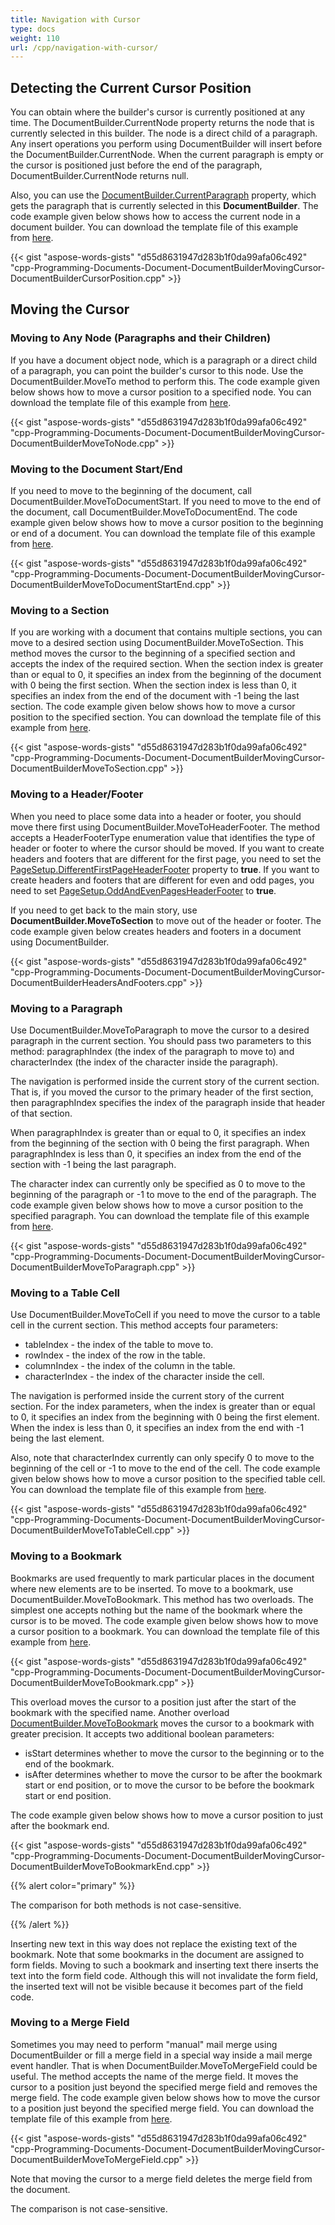 ```yaml
---
title: Navigation with Cursor
type: docs
weight: 110
url: /cpp/navigation-with-cursor/
---
```


## Detecting the Current Cursor Position

You can obtain where the builder's cursor is currently positioned at any time. The DocumentBuilder.CurrentNode property returns the node that is currently selected in this builder. The node is a direct child of a paragraph. Any insert operations you perform using DocumentBuilder will insert before the DocumentBuilder.CurrentNode. When the current paragraph is empty or the cursor is positioned just before the end of the paragraph, DocumentBuilder.CurrentNode returns null.

Also, you can use the [DocumentBuilder.CurrentParagraph](https://apireference.aspose.com/words/cpp/class/aspose.words.document_builder#a79d8876082340234ad5bf2f27df8711c) property, which gets the paragraph that is currently selected in this **DocumentBuilder**. The code example given below shows how to access the current node in a document builder. You can download the template file of this example from [here](https://github.com/aspose-words/Aspose.Words-for-C/blob/master/Data/Programming-Documents/Document/DocumentBuilder.doc).

{{< gist "aspose-words-gists" "d55d8631947d283b1f0da99afa06c492" "cpp-Programming-Documents-Document-DocumentBuilderMovingCursor-DocumentBuilderCursorPosition.cpp" >}}

## Moving the Cursor

### Moving to Any Node (Paragraphs and their Children)

If you have a document object node, which is a paragraph or a direct child of a paragraph, you can point the builder's cursor to this node. Use the DocumentBuilder.MoveTo method to perform this. The code example given below shows how to move a cursor position to a specified node. You can download the template file of this example from [here](https://github.com/aspose-words/Aspose.Words-for-C/blob/master/Data/Programming-Documents/Document/DocumentBuilder.doc).

{{< gist "aspose-words-gists" "d55d8631947d283b1f0da99afa06c492" "cpp-Programming-Documents-Document-DocumentBuilderMovingCursor-DocumentBuilderMoveToNode.cpp" >}}

### Moving to the Document Start/End

If you need to move to the beginning of the document, call DocumentBuilder.MoveToDocumentStart. If you need to move to the end of the document, call DocumentBuilder.MoveToDocumentEnd. The code example given below shows how to move a cursor position to the beginning or end of a document. You can download the template file of this example from [here](https://github.com/aspose-words/Aspose.Words-for-C/blob/master/Data/Programming-Documents/Document/DocumentBuilder.doc).

{{< gist "aspose-words-gists" "d55d8631947d283b1f0da99afa06c492" "cpp-Programming-Documents-Document-DocumentBuilderMovingCursor-DocumentBuilderMoveToDocumentStartEnd.cpp" >}}

### Moving to a Section

If you are working with a document that contains multiple sections, you can move to a desired section using DocumentBuilder.MoveToSection. This method moves the cursor to the beginning of a specified section and accepts the index of the required section. When the section index is greater than or equal to 0, it specifies an index from the beginning of the document with 0 being the first section. When the section index is less than 0, it specifies an index from the end of the document with -1 being the last section. The code example given below shows how to move a cursor position to the specified section. You can download the template file of this example from [here](https://github.com/aspose-words/Aspose.Words-for-C/blob/master/Data/Programming-Documents/Document/DocumentBuilder.doc).

{{< gist "aspose-words-gists" "d55d8631947d283b1f0da99afa06c492" "cpp-Programming-Documents-Document-DocumentBuilderMovingCursor-DocumentBuilderMoveToSection.cpp" >}}

### Moving to a Header/Footer

When you need to place some data into a header or footer, you should move there first using DocumentBuilder.MoveToHeaderFooter. The method accepts a HeaderFooterType enumeration value that identifies the type of header or footer to where the cursor should be moved. If you want to create headers and footers that are different for the first page, you need to set the [PageSetup.DifferentFirstPageHeaderFooter](https://apireference.aspose.com/words/cpp/class/aspose.words.page_setup#a5d67014720e6adf5affd5c733d8b1693) property to **true**. If you want to create headers and footers that are different for even and odd pages, you need to set [PageSetup.OddAndEvenPagesHeaderFooter](https://apireference.aspose.com/words/cpp/class/aspose.words.page_setup#a43dd3b208556efab3efb4f35faee349f) to **true**.

If you need to get back to the main story, use **DocumentBuilder.MoveToSection** to move out of the header or footer. The code example given below creates headers and footers in a document using DocumentBuilder.

{{< gist "aspose-words-gists" "d55d8631947d283b1f0da99afa06c492" "cpp-Programming-Documents-Document-DocumentBuilderMovingCursor-DocumentBuilderHeadersAndFooters.cpp" >}}

### Moving to a Paragraph

Use DocumentBuilder.MoveToParagraph to move the cursor to a desired paragraph in the current section. You should pass two parameters to this method: paragraphIndex (the index of the paragraph to move to) and characterIndex (the index of the character inside the paragraph).

The navigation is performed inside the current story of the current section. That is, if you moved the cursor to the primary header of the first section, then paragraphIndex specifies the index of the paragraph inside that header of that section.

When paragraphIndex is greater than or equal to 0, it specifies an index from the beginning of the section with 0 being the first paragraph. When paragraphIndex is less than 0, it specifies an index from the end of the section with -1 being the last paragraph.

The character index can currently only be specified as 0 to move to the beginning of the paragraph or -1 to move to the end of the paragraph. The code example given below shows how to move a cursor position to the specified paragraph. You can download the template file of this example from [here](https://github.com/aspose-words/Aspose.Words-for-C/blob/master/Data/Programming-Documents/Document/DocumentBuilder.doc).

{{< gist "aspose-words-gists" "d55d8631947d283b1f0da99afa06c492" "cpp-Programming-Documents-Document-DocumentBuilderMovingCursor-DocumentBuilderMoveToParagraph.cpp" >}}

### Moving to a Table Cell

Use DocumentBuilder.MoveToCell if you need to move the cursor to a table cell in the current section. This method accepts four parameters:

- tableIndex - the index of the table to move to.
- rowIndex - the index of the row in the table.
- columnIndex - the index of the column in the table.
- characterIndex - the index of the character inside the cell.

The navigation is performed inside the current story of the current section. For the index parameters, when the index is greater than or equal to 0, it specifies an index from the beginning with 0 being the first element. When the index is less than 0, it specifies an index from the end with -1 being the last element.

Also, note that characterIndex currently can only specify 0 to move to the beginning of the cell or -1 to move to the end of the cell. The code example given below shows how to move a cursor position to the specified table cell. You can download the template file of this example from [here](https://github.com/aspose-words/Aspose.Words-for-C/blob/master/Data/Programming-Documents/Document/DocumentBuilder.doc).

{{< gist "aspose-words-gists" "d55d8631947d283b1f0da99afa06c492" "cpp-Programming-Documents-Document-DocumentBuilderMovingCursor-DocumentBuilderMoveToTableCell.cpp" >}}

### Moving to a Bookmark

Bookmarks are used frequently to mark particular places in the document where new elements are to be inserted. To move to a bookmark, use DocumentBuilder.MoveToBookmark. This method has two overloads. The simplest one accepts nothing but the name of the bookmark where the cursor is to be moved. The code example given below shows how to move a cursor position to a bookmark. You can download the template file of this example from [here](https://github.com/aspose-words/Aspose.Words-for-C/blob/master/Data/Programming-Documents/Document/DocumentBuilder.doc).

{{< gist "aspose-words-gists" "d55d8631947d283b1f0da99afa06c492" "cpp-Programming-Documents-Document-DocumentBuilderMovingCursor-DocumentBuilderMoveToBookmark.cpp" >}}

This overload moves the cursor to a position just after the start of the bookmark with the specified name. Another overload [DocumentBuilder.MoveToBookmark](https://apireference.aspose.com/words/cpp/class/aspose.words.document_builder#adbed2f8a3051692dd4589fadec6576e6) moves the cursor to a bookmark with greater precision. It accepts two additional boolean parameters:

- isStart determines whether to move the cursor to the beginning or to the end of the bookmark.
- isAfter determines whether to move the cursor to be after the bookmark start or end position, or to move the cursor to be before the bookmark start or end position.

The code example given below shows how to move a cursor position to just after the bookmark end.

{{< gist "aspose-words-gists" "d55d8631947d283b1f0da99afa06c492" "cpp-Programming-Documents-Document-DocumentBuilderMovingCursor-DocumentBuilderMoveToBookmarkEnd.cpp" >}}

{{% alert color="primary" %}} 

The comparison for both methods is not case-sensitive.

{{% /alert %}} 

Inserting new text in this way does not replace the existing text of the bookmark. Note that some bookmarks in the document are assigned to form fields. Moving to such a bookmark and inserting text there inserts the text into the form field code. Although this will not invalidate the form field, the inserted text will not be visible because it becomes part of the field code.

### Moving to a Merge Field

Sometimes you may need to perform "manual" mail merge using DocumentBuilder or fill a merge field in a special way inside a mail merge event handler. That is when DocumentBuilder.MoveToMergeField could be useful. The method accepts the name of the merge field. It moves the cursor to a position just beyond the specified merge field and removes the merge field. The code example given below shows how to move the cursor to a position just beyond the specified merge field. You can download the template file of this example from [here](https://github.com/aspose-words/Aspose.Words-for-C/blob/master/Data/Programming-Documents/Document/DocumentBuilder.doc).

{{< gist "aspose-words-gists" "d55d8631947d283b1f0da99afa06c492" "cpp-Programming-Documents-Document-DocumentBuilderMovingCursor-DocumentBuilderMoveToMergeField.cpp" >}}

Note that moving the cursor to a merge field deletes the merge field from the document.

The comparison is not case-sensitive.
